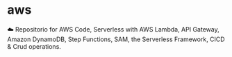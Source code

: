 # aws

☁️ Repositorio for AWS Code, Serverless with AWS Lambda, API Gateway, Amazon DynamoDB, Step Functions, SAM, the Serverless Framework, CICD &amp; Crud operations.

